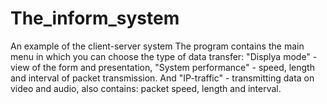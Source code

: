 # The_inform_system
An example of the client-server system
The program contains the main menu in which you can choose the type of data transfer: "Displya mode" - view of the form and presentation,
"System performance" - speed, length and interval of packet transmission. And "IP-traffic" - transmitting data on video and audio, also contains:
packet speed, length and interval.
